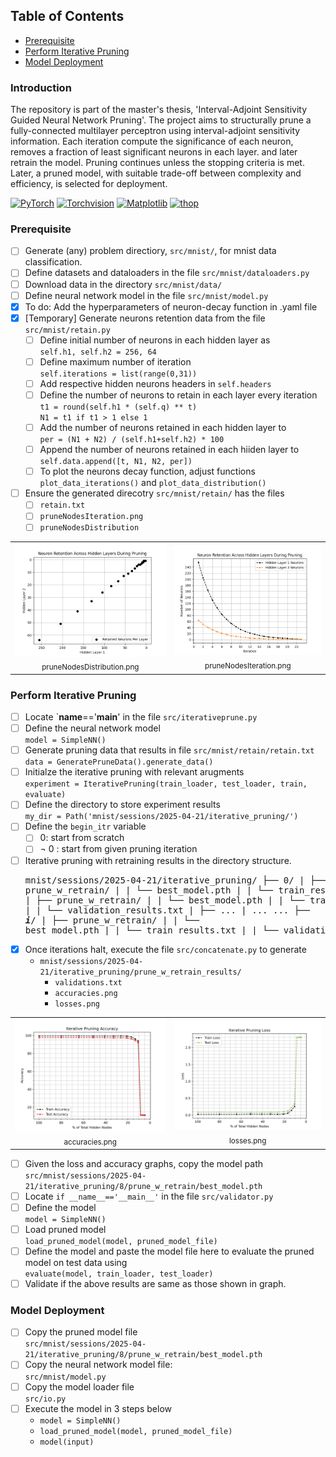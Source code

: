 

## Table of Contents
- [Prerequisite](#prerequisite)
- [Perform Iterative Pruning](#perform-iterative-pruning)
- [Model Deployment](#model-deployment)

### Introduction
The repository is part of the master's thesis, 'Interval-Adjoint Sensitivity Guided Neural Network Pruning'. The project aims to structurally prune a fully-connected multilayer perceptron using interval-adjoint sensitivity information. Each iteration compute the significance of each neuron, removes a fraction of least significant neurons in each layer. and later retrain the model. Pruning continues unless the stopping criteria is met. Later, a pruned model, with suitable trade-off between complexity and efficiency, is selected for deployment.

[![PyTorch](https://img.shields.io/badge/PyTorch-EE4C2C?logo=pytorch&logoColor=white)](https://pytorch.org/)
[![Torchvision](https://img.shields.io/badge/Torchvision-EE4C2C?logo=pytorch&logoColor=white)](https://pytorch.org/vision/)
[![Matplotlib](https://img.shields.io/badge/Matplotlib-11557C?logo=matplotlib&logoColor=white)](https://matplotlib.org/)
[![thop](https://img.shields.io/badge/thop-3776AB?logo=python&logoColor=white)](https://pypi.org/project/thop/)

### Prerequisite
  - [ ] Generate (any) problem directiory, `src/mnist/`, for mnist data classification.
  - [ ] Define datasets and dataloaders in the file `src/mnist/dataloaders.py`
  - [ ] Download data in the directory `src/mnist/data/`
  - [ ] Define neural network model in the file `src/mnist/model.py`
  - [x] To do: Add the hyperparameters of neuron-decay function in .yaml file 
  - [x] [Temporary] Generate neurons retention data from the file `src/mnist/retain.py`
      - [ ] Define initial number of neurons in each hidden layer as
            <br> ```self.h1, self.h2 = 256, 64 ```
      - [ ] Define maximum number of iteration
            <br> ```self.iterations = list(range(0,31))```
      - [ ] Add respective hidden neurons headers in ```self.headers```
      - [ ] Define the number of neurons to retain in each layer every iteration
            <br> ```t1 = round(self.h1 * (self.q) ** t) ```
            <br> ```N1 = t1 if t1 > 1 else 1 ```
      - [ ] Add the number of neurons retained in each hidden layer to
            <br>```per = (N1 + N2) / (self.h1+self.h2) * 100 ```
      - [ ] Append the number of neurons retained in each hiiden layer to
            <br>```self.data.append([t, N1, N2, per])```
      - [ ] To plot the neurons decay function, adjust functions ```plot_data_iterations()``` and ```plot_data_distribution()``` 
  - [ ] Ensure the generated direcotry `src/mnist/retain/` has the files
      - [ ] `retain.txt`
      - [ ] `pruneNodesIteration.png`
      - [ ] `pruneNodesDistribution`
  <div align="center">
    <table>
      <tr>
        <td align="center"><img src="src/mnist/retain/pruneNodesDistribution.png" width="300"/><br>
            <div align="center"> <sub>pruneNodesDistribution.png</sub> </div> 
        </td>
        <td><img src="src/mnist/retain/pruneNodesIteration.png" width="300"/><br> 
            <div align="center"> <sub>pruneNodesIteration.png</sub> </div> 
        </td>
      </tr>
    </table>
  </div>

### Perform Iterative Pruning  
  - [ ] Locate `__name__=='__main__' in the file ```src/iterativeprune.py```
  - [ ] Define the neural network model
        <br> `model = SimpleNN()`
  - [ ] Generate pruning data that results in file `src/mnist/retain/retain.txt`
        <br> `data = GeneratePruneData().generate_data()`
  - [ ] Initialze the iterative pruning with relevant arugments
        <br> `experiment = IterativePruning(train_loader, test_loader, train, evaluate)`
  - [ ] Define the directory to store experiment results
        <br> `my_dir = Path('mnist/sessions/2025-04-21/iterative_pruning/')`
  - [ ] Define the `begin_itr` variable
      - [ ] 0: start from scratch
      - [ ] ¬ 0 : start from given pruning iteration
  - [ ] Iterative pruning with retraining results in the directory structure.
        <pre> 
        mnist/sessions/2025-04-21/iterative_pruning/
        ├── 0/
        |   ├── prune_w_retrain/
        |   |    └── best_model.pth
        |   |    └── train_results.txt
        ├── 1/
        |   ├── prune_w_retrain/
        |   |    └── best_model.pth
        |   |    └── train_results.txt
        |   |    └── validation_results.txt
        |   ├── ...
        |   ...
        ...
        ├── ***i***/
        |   ├── prune_w_retrain/
        |   |     └── best_model.pth
        |   |     └── train_results.txt
        |   |     └── validation_results.txt
        </pre>
  - [x] Once iterations halt, execute the file ```src/concatenate.py``` to generate
      - ```mnist/sessions/2025-04-21/iterative_pruning/prune_w_retrain_results/```
          - ```validations.txt```
          - ```accuracies.png```
          - ```losses.png```
  <div align="center">
    <table>
      <tr>
        <td align="center"><img src="src/mnist/sessions/2025-04-21/iterative_pruning/prune_w_retrain_results/accu.png" width="300"/><br>
            <div align="center"> <sub>accuracies.png</sub> </div> 
        </td>
        <td><img src="src/mnist/sessions/2025-04-21/iterative_pruning/prune_w_retrain_results/loss.png" width="300"/><br> 
            <div align="center"> <sub>losses.png</sub> </div> 
        </td>
      </tr>
    </table>
  </div>
  
  - [ ] Given the loss and accuracy graphs, copy the model path
        <br> ```src/mnist/sessions/2025-04-21/iterative_pruning/8/prune_w_retrain/best_model.pth```
  - [ ] Locate ```if __name__=='__main__'``` in the file ```src/validator.py```
  - [ ] Define the model
        <br> ```model = SimpleNN()```
  - [ ] Load pruned model
        <br> ```load_pruned_model(model, pruned_model_file)```
  - [ ] Define the model and paste the model file here to evaluate the pruned model on test data using
        <br> ```evaluate(model, train_loader, test_loader)```
  - [ ] Validate if the above results are same as those shown in graph. 

### Model Deployment
  - [ ]  Copy the pruned model file
        <br> ```src/mnist/sessions/2025-04-21/iterative_pruning/8/prune_w_retrain/best_model.pth```
  - [ ]  Copy the neural network model file:
        <br> ```src/mnist/model.py```
  - [ ]  Copy the model loader file
        <br> ```src/io.py```
  - [ ]  Execute the model in 3 steps below
      -  ```model = SimpleNN()```
      -  ```load_pruned_model(model, pruned_model_file)```
      -  ```model(input)```

